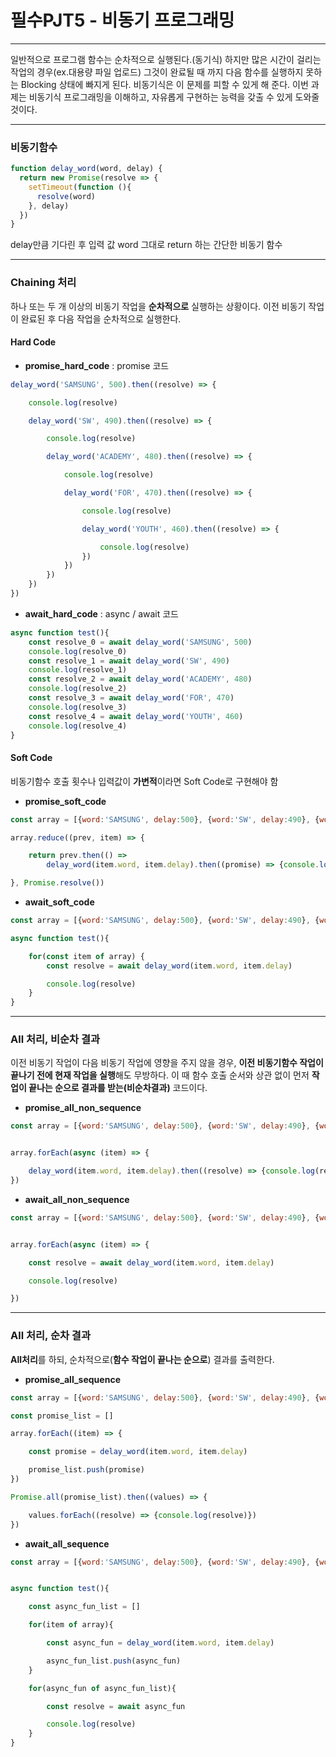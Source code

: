# 필수PJT5 - 비동기 프로그래밍

-----------

일반적으로 프로그램 함수는 순차적으로 실행된다.(동기식) 하지만 많은 시간이 걸리는 작업의 경우(ex.대용량 파일 업로드) 그것이 완료될 때 까지 다음 함수를 실행하지 못하는 Blocking 상태에 빠지게 된다. 비동기식은 이 문제를 피할 수 있게 해 준다. 이번 과제는 비동기식 프로그래밍을 이해하고, 자유롭게 구현하는 능력을 갖출 수 있게 도와줄 것이다.

-------

### 비동기함수

```javascript
function delay_word(word, delay) {
  return new Promise(resolve => {
    setTimeout(function (){
      resolve(word)
    }, delay)
  })
}
```

delay만큼 기다린 후 입력 값 word 그대로 return 하는 간단한 비동기 함수

----

### Chaining 처리

하나 또는 두 개 이상의 비동기 작업을 **순차적으로** 실행하는 상황이다.
이전 비동기 작업이 완료된 후 다음 작업을 순차적으로 실행한다.

#### Hard Code

* **promise_hard_code** : promise 코드

```javascript
delay_word('SAMSUNG', 500).then((resolve) => {

    console.log(resolve)

    delay_word('SW', 490).then((resolve) => { 

        console.log(resolve)

        delay_word('ACADEMY', 480).then((resolve) => {

            console.log(resolve)

            delay_word('FOR', 470).then((resolve) => {

                console.log(resolve)

                delay_word('YOUTH', 460).then((resolve) => {

                    console.log(resolve)
                })
            })
        })
    })
})
```

* **await_hard_code** : async / await 코드

```javascript
async function test(){
    const resolve_0 = await delay_word('SAMSUNG', 500)
    console.log(resolve_0)
    const resolve_1 = await delay_word('SW', 490)
    console.log(resolve_1)
    const resolve_2 = await delay_word('ACADEMY', 480)    
    console.log(resolve_2)
    const resolve_3 = await delay_word('FOR', 470)
    console.log(resolve_3)
    const resolve_4 = await delay_word('YOUTH', 460)
    console.log(resolve_4)
}
```

#### Soft Code

비동기함수 호출 횟수나 입력값이 **가변적**이라면 Soft Code로 구현해야 함

* **promise_soft_code**

```javascript
const array = [{word:'SAMSUNG', delay:500}, {word:'SW', delay:490}, {word:'ACADEMY', delay:480}, {word:'FOR', delay:470}, {word:'YOUTH', delay:460}]

array.reduce((prev, item) => {

    return prev.then(() =>
        delay_word(item.word, item.delay).then((promise) => {console.log(promise)}))

}, Promise.resolve())
```

* **await_soft_code**

```javascript
const array = [{word:'SAMSUNG', delay:500}, {word:'SW', delay:490}, {word:'ACADEMY', delay:480}, {word:'FOR', delay:470}, {word:'YOUTH', delay:460}]

async function test(){

    for(const item of array) {
        const resolve = await delay_word(item.word, item.delay)

        console.log(resolve)                
    }
}
```

-------------------

### All 처리, 비순차 결과

이전 비동기 작업이 다음 비동기 작업에 영향을 주지 않을 경우,
**이전 비동기함수 작업이 끝나기 전에 현재 작업을 실행**해도 무방하다.
이 때 함수 호출 순서와 상관 없이 먼저 **작업이 끝나는 순으로 결과를
받는(비순차결과)** 코드이다. 

* **promise_all_non_sequence**

```javascript
const array = [{word:'SAMSUNG', delay:500}, {word:'SW', delay:490}, {word:'ACADEMY', delay:480}, {word:'FOR', delay:470}, {word:'YOUTH', delay:460}]


array.forEach(async (item) => {

    delay_word(item.word, item.delay).then((resolve) => {console.log(resolve)})            
})
```

* **await_all_non_sequence**

```javascript
const array = [{word:'SAMSUNG', delay:500}, {word:'SW', delay:490}, {word:'ACADEMY', delay:480}, {word:'FOR', delay:470}, {word:'YOUTH', delay:460}]


array.forEach(async (item) => {

    const resolve = await delay_word(item.word, item.delay)

    console.log(resolve)

})
```

------

### All 처리, 순차 결과

**All처리**를 하되, 순차적으로(**함수 작업이 끝나는 순으로**) 결과를 출력한다.

* **promise_all_sequence**

```javascript
const array = [{word:'SAMSUNG', delay:500}, {word:'SW', delay:490}, {word:'ACADEMY', delay:480}, {word:'FOR', delay:470}, {word:'YOUTH', delay:460}]

const promise_list = []

array.forEach((item) => {

    const promise = delay_word(item.word, item.delay)

    promise_list.push(promise)
})

Promise.all(promise_list).then((values) => {

    values.forEach((resolve) => {console.log(resolve)})
})
```

* **await_all_sequence**

```javascript
const array = [{word:'SAMSUNG', delay:500}, {word:'SW', delay:490}, {word:'ACADEMY', delay:480}, {word:'FOR', delay:470}, {word:'YOUTH', delay:460}]


async function test(){

    const async_fun_list = []

    for(item of array){    

        const async_fun = delay_word(item.word, item.delay)

        async_fun_list.push(async_fun)
    }

    for(async_fun of async_fun_list){

        const resolve = await async_fun

        console.log(resolve)
    }        
}
```


